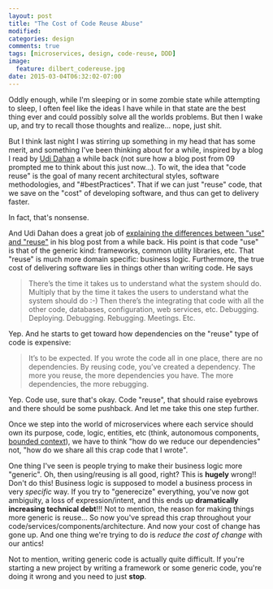 ```yaml
---
layout: post
title: "The Cost of Code Reuse Abuse"
modified:
categories: design
comments: true
tags: [microservices, design, code-reuse, DDD]
image: 
  feature: dilbert_codereuse.jpg
date: 2015-03-04T06:32:02-07:00
---
```


Oddly enough, while I'm sleeping or in some zombie state while attempting to sleep, I often feel like the ideas I have while in that state are the best thing ever and could possibly solve all the worlds problems. But then I wake up, and try to recall those thoughts and realize... nope, just shit.

But I think last night I was stirring up something in my head that has some merit, and something I've been thinking about for a while, inspired by a blog I read by [Udi Dahan][udi] a while back (not sure how a blog post from 09 prompted me to think about this just now...). To wit, the idea that "code reuse" is the goal of many recent architectural styles, software methodologies, and "#bestPractices". That if we can just "reuse" code, that we save on the "cost" of developing software, and thus can get to delivery faster. 

In fact, that's nonsense.

And Udi Dahan does a great job of [explaining the differences between "use" and "reuse"][udi-reuse] in his blog post from a while back. His point is that code "use" is that of the generic kind: frameworks, common utility libraries, etc. That "reuse" is much more domain specific: business logic. Furthermore, the true cost of delivering software lies in things other than writing code. He says

>There’s the time it takes us to understand what the system should do.
>Multiply that by the time it takes the users to understand what the system should do :-)
>Then there’s the integrating that code with all the other code, databases, configuration, web services, etc.
>Debugging. Deploying. Debugging. Rebugging. Meetings. Etc.

Yep. And he starts to get toward how dependencies on the "reuse" type of code is expensive:

>It’s to be expected. If you wrote the code all in one place, there are no dependencies. By reusing code, you’ve created a dependency. The more you reuse, the more dependencies you have. The more dependencies, the more rebugging.
    
Yep. Code use, sure that's okay. Code "reuse", that should raise eyebrows and there should be some pushback. And let me take this one step further.   


Once we step into the world of microservices where each service should own its purpose, code, logic, entities, etc (think, autonomous components,  [bounded context][bc]), we have to think "how do we reduce our dependencies" not, "how do we share all this crap code that I wrote".

One thing I've seen is people trying to make their business logic more "generic". Oh, then using/reusing is all good, right? This is __hugely__ wrong!! Don't do this! Business logic is supposed to model a business process in very _specific_ way. If you try to "generecize" everything, you've now got ambiguity, a loss of expression/intent, and this ends up __dramatically increasing technical debt__!!! Not to mention, the reason for making things more generic is reuse... So now you've spread this crap throughout your code/services/components/architecture. And now your cost of change has gone up. And one thing we're trying to do is _reduce the cost of change_ with our antics!

Not to mention, writing generic code is actually quite difficult. If you're starting a new project by writing a framework or some generic code, you're doing it wrong and you need to just __stop__. 







[udi]: http://www.udidahan.com
[udi-reuse]: http://www.udidahan.com/2009/06/07/the-fallacy-of-reuse/
[bc]: http://martinfowler.com/bliki/BoundedContext.html